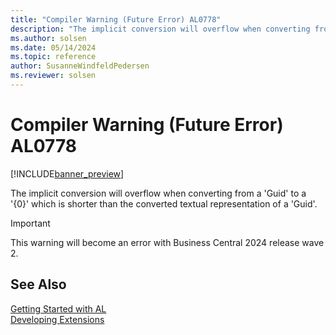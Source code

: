```yaml
---
title: "Compiler Warning (Future Error) AL0778"
description: "The implicit conversion will overflow when converting from a 'Guid' to a '{0}' which is shorter than the converted textual representation of a 'Guid'."
ms.author: solsen
ms.date: 05/14/2024
ms.topic: reference
author: SusanneWindfeldPedersen
ms.reviewer: solsen
---
```

[//]: # (START>DO_NOT_EDIT)
[//]: # (IMPORTANT:Do not edit any of the content between here and the END>DO_NOT_EDIT.)
[//]: # (Any modifications should be made in the .xml files in the ModernDev repo.)
# Compiler Warning (Future Error) AL0778

[!INCLUDE[banner_preview](../includes/banner_preview.md)]

The implicit conversion will overflow when converting from a 'Guid' to a '{0}' which is shorter than the converted textual representation of a 'Guid'.


> [!IMPORTANT]
> This warning will become an error with Business Central 2024 release wave 2.  

[//]: # (IMPORTANT: END>DO_NOT_EDIT)
## See Also  
[Getting Started with AL](../devenv-get-started.md)  
[Developing Extensions](../devenv-dev-overview.md)  